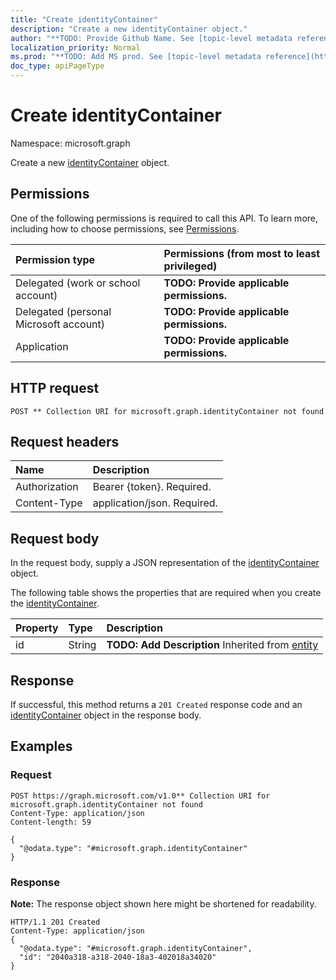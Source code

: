 ```yaml
---
title: "Create identityContainer"
description: "Create a new identityContainer object."
author: "**TODO: Provide Github Name. See [topic-level metadata reference](https://msgo.azurewebsites.net/add/document/guidelines/metadata.html#topic-level-metadata)**"
localization_priority: Normal
ms.prod: "**TODO: Add MS prod. See [topic-level metadata reference](https://msgo.azurewebsites.net/add/document/guidelines/metadata.html#topic-level-metadata)**"
doc_type: apiPageType
---
```


# Create identityContainer
Namespace: microsoft.graph

Create a new [identityContainer](../resources/identitycontainer.md) object.

## Permissions
One of the following permissions is required to call this API. To learn more, including how to choose permissions, see [Permissions](/concepts/permissions-reference.md).

|Permission type|Permissions (from most to least privileged)|
|:---|:---|
|Delegated (work or school account)|**TODO: Provide applicable permissions.**|
|Delegated (personal Microsoft account)|**TODO: Provide applicable permissions.**|
|Application|**TODO: Provide applicable permissions.**|

## HTTP request

<!-- {
  "blockType": "ignored"
}
-->
``` http
POST ** Collection URI for microsoft.graph.identityContainer not found
```

## Request headers
|Name|Description|
|:---|:---|
|Authorization|Bearer {token}. Required.|
|Content-Type|application/json. Required.|

## Request body
In the request body, supply a JSON representation of the [identityContainer](../resources/identitycontainer.md) object.

The following table shows the properties that are required when you create the [identityContainer](../resources/identitycontainer.md).

|Property|Type|Description|
|:---|:---|:---|
|id|String|**TODO: Add Description** Inherited from [entity](../resources/entity.md)|



## Response

If successful, this method returns a `201 Created` response code and an [identityContainer](../resources/identitycontainer.md) object in the response body.

## Examples

### Request
<!-- {
  "blockType": "request",
  "name": "create_identitycontainer_from_"
}
-->
``` http
POST https://graph.microsoft.com/v1.0** Collection URI for microsoft.graph.identityContainer not found
Content-Type: application/json
Content-length: 59

{
  "@odata.type": "#microsoft.graph.identityContainer"
}
```


### Response
**Note:** The response object shown here might be shortened for readability.
<!-- {
  "blockType": "response",
  "truncated": true,
  "@odata.type": "microsoft.graph.identitycontainer"
}
-->
``` http
HTTP/1.1 201 Created
Content-Type: application/json
{
  "@odata.type": "#microsoft.graph.identityContainer",
  "id": "2040a318-a318-2040-18a3-402018a34020"
}
```

